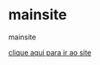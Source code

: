 # mainsite
 mainsite

 <a href="https://darcio1.github.io/mainsites/">clique aqui para ir ao site</a>
